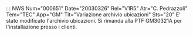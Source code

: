  :  : NWS Num="000651" Date="20030326" Rel="V1R5" Atr="C. Pedrazzoli" Tem="TEC" App="GM" Tit="Variazione archivio ubicazioni" Sts="20"
E' stato modificato l'archivio ubicazioni.
Si rimanda alla PTF GM30321A per l'installazione presso i clienti.
